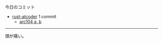 今日のコミット

- [rust-atcoder](https://github.com/bouzuya/rust-atcoder) 1 commit
  - [arc104 a, b](https://github.com/bouzuya/rust-atcoder/commit/bd12c0876e2b60615eae57f042cddd969095d185)

---

頭が痛い。
